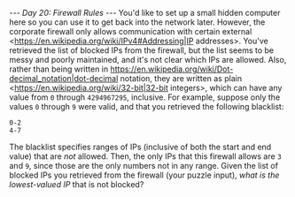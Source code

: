 *--- Day 20: Firewall Rules ---*
You'd like to set up a small hidden computer here so you can use it to get back into the network later. However, the corporate firewall only allows communication with certain external <https://en.wikipedia.org/wiki/IPv4#Addressing|IP addresses>.
You've retrieved the list of blocked IPs from the firewall, but the list seems to be messy and poorly maintained, and it's not clear which IPs are allowed. Also, rather than being written in <https://en.wikipedia.org/wiki/Dot-decimal_notation|dot-decimal> notation, they are written as plain <https://en.wikipedia.org/wiki/32-bit|32-bit integers>, which can have any value from `0` through `4294967295`, inclusive.
For example, suppose only the values `0` through `9` were valid, and that you retrieved the following blacklist:
```5-8
0-2
4-7
```
The blacklist specifies ranges of IPs (inclusive of both the start and end value) that are *not* allowed. Then, the only IPs that this firewall allows are `3` and `9`, since those are the only numbers not in any range.
Given the list of blocked IPs you retrieved from the firewall (your puzzle input), *what is the lowest-valued IP* that is not blocked?
